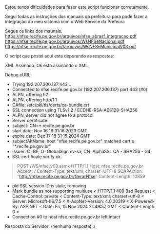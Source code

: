 Estou tendo dificuldades para fazer este script funcionar corretamente.

Segui todas as instruções dos manuais da prefeitura para pode fazer a integração do meu sistema com o Web Service da Prefeura

Segue os links dos maunais. 
https://nfse.recife.pe.gov.br/arquivos/nfse_abrasf_integracao.pdf
https://nfse.recife.pe.gov.br/arquivos/WsNFSeNacional.pdf
https://nfse.recife.pe.gov.br//arquivos/WsNFSeMunicipalV03.pdf


O script que postei aqui esta depurando as respostas:

XML Assinado: Ok esta assinando o XML

Debug cURL: 
*   Trying 192.207.206.137:443...
* Connected to nfse.recife.pe.gov.br (192.207.206.137) port 443 (#0)
* ALPN, offering h2
* ALPN, offering http/1.1
*  CAfile: /etc/pki/tls/certs/ca-bundle.crt
* SSL connection using TLSv1.2 / ECDHE-RSA-AES128-SHA256
* ALPN, server did not agree to a protocol
* Server certificate:
*  subject: CN=*.recife.pe.gov.br
*  start date: Nov 16 18:31:16 2023 GMT
*  expire date: Dec 17 18:31:15 2024 GMT
*  subjectAltName: host "nfse.recife.pe.gov.br" matched cert's "*.recife.pe.gov.br"
*  issuer: C=BE; O=GlobalSign nv-sa; CN=AlphaSSL CA - SHA256 - G4
*  SSL certificate verify ok.
> POST /WS/nfse_v03.asmx HTTP/1.1
Host: nfse.recife.pe.gov.br
Accept: */*
Content-Type: text/xml; charset=UTF-8
SOAPAction: "http://nfse.recife.pe.gov.br/GerarNfse"
Content-Length: 10859

* old SSL session ID is stale, removing
* Mark bundle as not supporting multiuse
< HTTP/1.1 400 Bad Request
< Cache-Control: private
< Content-Type: text/xml; charset=utf-8
< Server: Microsoft-IIS/7.5
< X-AspNet-Version: 4.0.30319
< X-Powered-By: ASP.NET
< Date: Fri, 15 Nov 2024 21:49:57 GMT
< Content-Length: 0
< 
* Connection #0 to host nfse.recife.pe.gov.br left intact


Resposta do Servidor: (nenhuma resposta) :(
